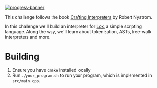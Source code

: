 [![progress-banner](https://backend.codecrafters.io/progress/interpreter/534df500-eacf-433a-a045-6d63afe87f21)](https://app.codecrafters.io/users/codecrafters-bot?r=2qF)



This challenge follows the book
[Crafting Interpreters](https://craftinginterpreters.com/) by Robert Nystrom.

In this challenge we'll build an interpreter for
[Lox](https://craftinginterpreters.com/the-lox-language.html), a simple
scripting language. Along the way, we'll learn about tokenization, ASTs,
tree-walk interpreters and more.

# Building 

1. Ensure you have `cmake` installed locally
2. Run `./your_program.sh` to run your program, which is implemented in
   `src/main.cpp`.
